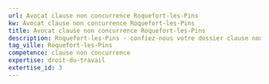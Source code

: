 ```yaml
---
url: Avocat clause non concurrence Roquefort-les-Pins
kw: Avocat clause non concurrence Roquefort-les-Pins
title: Avocat clause non concurrence Roquefort-les-Pins
description: Roquefort-les-Pins - confiez-nous votre dossier clause non concurrence
tag_ville: Roquefort-les-Pins
competence: clause non concurrence
expertise: droit-du-travail
extertise_id: 3
---
```

